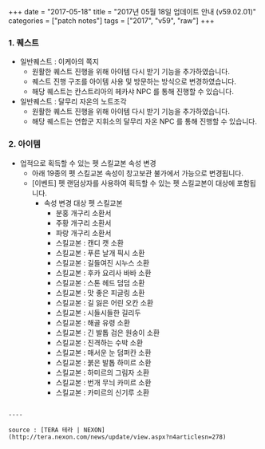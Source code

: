 +++
date = "2017-05-18"
title = "2017년 05월 18일 업데이트 안내 (v59.02.01)"
categories = ["patch notes"]
tags = ["2017", "v59", "raw"]
+++

### 1. 퀘스트
- 일반퀘스트 : 이케아의 쪽지
  - 원활한 퀘스트 진행을 위해 아이템 다시 받기 기능을 추가하였습니다.
  - 퀘스트 진행 구조를 아이템 사용 및 방문하는 방식으로 변경하였습니다.
  - 해당 퀘스트는 칸스트리아의 헤카샤 NPC 를 통해 진행할 수 있습니다.
- 일반퀘스트 : 달무리 자온의 노트조각
  - 원활한 퀘스트 진행을 위해 아이템 다시 받기 기능을 추가하였습니다.
  - 해당 퀘스트는 연합군 지휘소의 달무리 자온 NPC 를 통해 진행할 수 있습니다.

### 2. 아이템
- 업적으로 획득할 수 있는 펫 스킬교본 속성 변경
  - 아래 19종의 펫 스킬교본 속성이 창고보관 불가에서 가능으로 변경됩니다.
  - [이벤트] 펫 랜덤상자를 사용하여 획득할 수 있는 펫 스킬교본이 대상에 포함됩니다.
    - 속성 변경 대상 펫 스킬교본
      - 분홍 개구리 소환서
      - 주황 개구리 소환서
      - 파랑 개구리 소환서
      - 스킬교본 : 캔디 캣 소환
      - 스킬교본 : 푸른 날개 픽시 소환
      - 스킬교본 : 길들여진 시누스 소환
      - 스킬교본 : 후카 요리사 바바 소환
      - 스킬교본 : 스톤 헤드 덤덤 소환
      - 스킬교본 : 맛 좋은 피글링 소환
      - 스킬교본 : 길 잃은 어린 오칸 소환
      - 스킬교본 : 시들시들한 길리두
      - 스킬교본 : 해골 유령 소환
      - 스킬교본 : 긴 발톱 검은 원숭이 소환
      - 스킬교본 : 진격하는 수박 소환
      - 스킬교본 : 매서운 눈 덤퍼칸 소환
      - 스킬교본 : 붉은 발톱 하미르 소환
      - 스킬교본 : 하미르의 그림자 소환
      - 스킬교본 : 번개 무늬 카미르 소환
      - 스킬교본 : 카미르의 신기루 소환
```

----

source : [TERA 테라 | NEXON](http://tera.nexon.com/news/update/view.aspx?n4articlesn=278)

